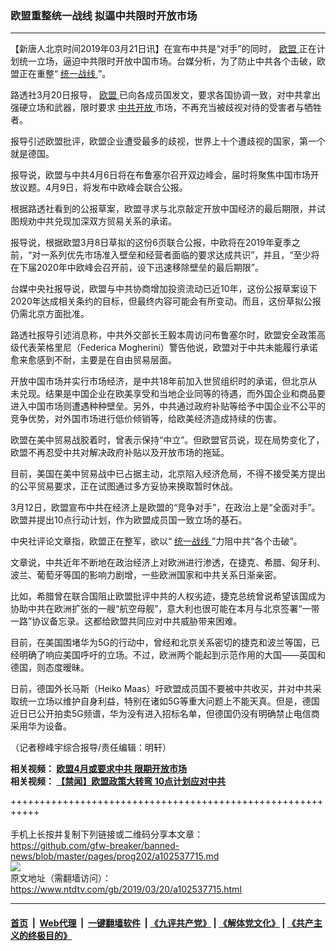 ### 欧盟重整统一战线 拟逼中共限时开放市场
------------------------

<div class="post_content" itemprop="articleBody">
 <p>
  【新唐人北京时间2019年03月21日讯】在宣布中共是“对手”的同时，
  <a href="https://www.ntdtv.com/gb/欧盟.htm">
   欧盟
  </a>
  正在计划统一立场，逼迫中共限时开放中国市场。台媒分析，为了防止中共各个击破，欧盟正在重整“
  <a href="https://www.ntdtv.com/gb/统一战线.htm">
   统一战线
  </a>
  ”。
 </p>
 <p>
  路透社3月20日报导，
  <a href="https://www.ntdtv.com/gb/欧盟.htm">
   欧盟
  </a>
  已向各成员国发文，要求各国协调一致，对中共拿出强硬立场和武器，限时要求
  <a href="https://www.ntdtv.com/gb/中共开放.htm">
   中共开放
  </a>
  市场，不再充当被歧视对待的受害者与牺牲者。
 </p>
 <p>
  报导引述欧盟批评，欧盟企业遭受最多的歧视，世界上十个遭歧视的国家，第一个就是德国。
 </p>
 <p>
  报导说，欧盟与中共4月6日将在布鲁塞尔召开双边峰会，届时将聚焦中国市场开放议题。4月9日，将发布中欧峰会联合公报。
 </p>
 <p>
  根据路透社看到的公报草案，欧盟寻求与北京敲定开放中国经济的最后期限，并试图规劝中共兑现加深双方贸易关系的承诺。
 </p>
 <p>
  报导说，根据欧盟3月8日草拟的这份6页联合公报，中欧将在2019年夏季之前，“对一系列优先市场准入壁垒和经营者面临的要求达成共识”，并且，“至少将在下届2020年中欧峰会召开前，设下迅速移除壁垒的最后期限”。
 </p>
 <p>
  台媒中央社报导说，欧盟与中共协商增加投资流动已近10年，这份公报草案设下2020年达成相关条约的目标，但最终内容可能会有所变动。而且，这份草拟公报仍需北京方面批准。
 </p>
 <p>
  路透社报导引述消息称，中共外交部长王毅本周访问布鲁塞尔时，欧盟安全政策高级代表茉格里尼（Federica Mogherini）警告他说，欧盟对于中共未能履行承诺愈来愈感到不耐，主要是在自由贸易层面。
 </p>
 <p>
  开放中国市场并实行市场经济，是中共18年前加入世贸组织时的承诺，但北京从未兑现。结果是中国企业在欧美享受和当地企业同等的待遇，而外国企业和商品要进入中国市场则遭遇种种壁垒。另外，中共通过政府补贴等给予中国企业不公平的竞争优势，对外国市场进行低价倾销等，给欧美经济造成持续的伤害。
 </p>
 <p>
  欧盟在美中贸易战胶着时，曾表示保持“中立”。但欧盟官员说，现在局势变化了，欧盟不再忍受中共对解决政府补贴以及开放市场的拖延。
 </p>
 <p>
  目前，美国在美中贸易战中已占据主动，北京陷入经济危局，不得不接受美方提出的公平贸易要求，正在试图通过多方妥协来换取暂时休战。
 </p>
 <p>
  3月12日，欧盟宣布中共在经济上是欧盟的“竞争对手”，在政治上是“全面对手”。欧盟并提出10点行动计划，作为欧盟成员国一致立场的基石。
 </p>
 <p>
  中央社评论文章指，欧盟正在整军，欲以“
  <a href="https://www.ntdtv.com/gb/统一战线.htm">
   统一战线
  </a>
  ”力阻中共“各个击破”。
 </p>
 <p>
  文章说，中共近年不断地在政治经济上对欧洲进行渗透，在捷克、希腊、匈牙利、波兰、葡萄牙等国的影响力剧增，一些欧洲国家和中共关系日渐亲密。
 </p>
 <p>
  比如，希腊曾在联合国阻止欧盟批评中共的人权劣迹，捷克总统曾说希望该国成为协助中共在欧洲扩张的一艘“航空母舰”，意大利也很可能在本月与北京签署“一带一路”协议备忘录。这都给欧盟共同应对中共威胁带来困难。
 </p>
 <p>
  目前，在美国围堵华为5G的行动中，曾经和北京关系密切的捷克和波兰等国，已经明确了响应美国呼吁的立场。不过，欧洲两个能起到示范作用的大国——英国和德国，则态度暧昧。
 </p>
 <p>
  日前，德国外长马斯（Heiko Maas）吁欧盟成员国不要被中共收买，并对中共采取统一立场以维护自身利益，特别在诸如5G等重大问题上不能天真。但是，德国近日已公开拍卖5G频谱，华为没有进入招标名单，但德国仍没有明确禁止电信商采用华为设备。
 </p>
 <p>
  （记者穆峰宇综合报导/责任编辑：明轩）
 </p>
 <p>
  <strong>
   相关视频：
   <a href="https://www.ntdtv.com/b5/2019/03/20/a102537792.html">
    欧盟4月或要求中共 限期开放市场
   </a>
   <br/>
   相关视频：
   <a href="https://www.ntdtv.com/b5/2019/03/20/a102537670.html">
    【禁闻】欧盟政策大转弯 10点计划应对中共
   </a>
  </strong>
 </p>
 <div class="single_ad">
 </div>
</div>

+++++++++++++++++++++++++++++++++++++++++++++++++++++++++++<br/><br/>
手机上长按并复制下列链接或二维码分享本文章：<br/>
https://github.com/gfw-breaker/banned-news/blob/master/pages/prog202/a102537715.md <br/>
<a href='https://github.com/gfw-breaker/banned-news/blob/master/pages/prog202/a102537715.md'><img src='https://github.com/gfw-breaker/banned-news/blob/master/pages/prog202/a102537715.md.png'/></a> <br/>
原文地址（需翻墙访问）：https://www.ntdtv.com/gb/2019/03/20/a102537715.html


------------------------
#### [首页](https://github.com/gfw-breaker/banned-news/blob/master/README.md) &nbsp;|&nbsp; [Web代理](https://github.com/labour-camp/helloworld) &nbsp;|&nbsp; [一键翻墙软件](https://github.com/gfw-breaker/nogfw/blob/master/README.md) &nbsp;| [《九评共产党》](https://github.com/gfw-breaker/9ping.md/blob/master/README.md#九评之一评共产党是什么) | [《解体党文化》](https://github.com/gfw-breaker/jtdwh.md/blob/master/README.md) | [《共产主义的终极目的》](https://github.com/gfw-breaker/gczydzjmd.md/blob/master/README.md)

